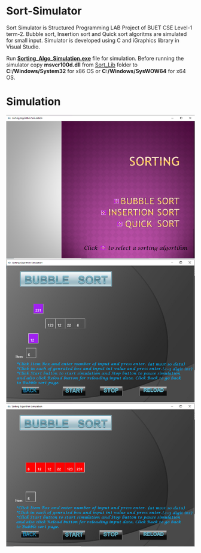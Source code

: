 # Sort-Simulator

Sort Simulator is Structured Programming LAB Project of BUET CSE Level-1 term-2.
Bubble sort, Insertion sort and Quick sort algoritms are simulated for small input.
Simulator is developed using C and iGraphics library in Visual Studio.

Run [**Sorting_Algo_Simulation.exe**](https://github.com/ahsan-83/Sort-Simulator/blob/main/Sort%20Simulator/Sorting_Algo_Simulation.exe) file for simulation.
Before running the simulator copy **msvcr100d.dll** from [Sort_Lib](https://github.com/ahsan-83/Sort-Simulator/tree/main/Sort%20Simulator/Sort_Lib) folder to **C:/Windows/System32** for x86 OS or **C:/Windows/SysWOW64** for x64 OS.

# Simulation

![alt text](https://github.com/ahsan-83/Sort-Simulator/blob/main/Screenshots/sorting_capture1.PNG?raw=true)
![alt text](https://github.com/ahsan-83/Sort-Simulator/blob/main/Screenshots/sorting_capture2.PNG?raw=true)
![alt text](https://github.com/ahsan-83/Sort-Simulator/blob/main/Screenshots/sorting_capture3.PNG?raw=true)
